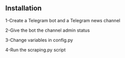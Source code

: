 ## Installation
1-Create a Telegram bot and a Telegram news channel

2-Give the bot the channel admin status

3-Change variables in config.py

4-Run the scraping.py script
